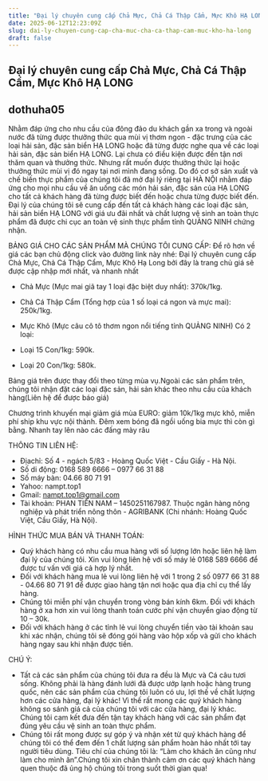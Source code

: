 ```yaml
---
title: "Đại lý chuyên cung cấp Chả Mực, Chả Cá Thập Cẩm, Mực Khô HẠ LONG"
date: 2025-06-12T12:23:09Z
slug: dai-ly-chuyen-cung-cap-cha-muc-cha-ca-thap-cam-muc-kho-ha-long
draft: false
---
```


## Đại lý chuyên cung cấp Chả Mực, Chả Cá Thập Cẩm, Mực Khô HẠ LONG

## dothuha05

Nhằm đáp ứng cho nhu cầu của đông đảo du khách gần xa trong và ngoài nước đã từng được thưởng thức qua mùi vị thơm ngon - đặc trưng của các loại hải sản, đặc sản biển HẠ LONG hoặc đã từng được nghe qua về các loại hải sản, đặc sản biển HẠ LONG. Lại chưa có điều kiện được đến tận nơi thăm quan và thưởng thức. Nhưng rất muốn được thưởng thức lại hoặc thưởng thức mùi vị đó ngay tại nơi mình đang sống.
Do đó cơ sở sản xuất và chế biến thực phẩm của chúng tôi đã mở đại lý riêng tại HÀ NỘI nhằm đáp ứng cho mọi nhu cầu về ăn uống các món hải sản, đặc sản của HẠ LONG cho tất cả khách hàng đã từng được biết đến hoặc chưa từng được biết đến.
Đại lý của chúng tôi sẽ cung cấp đến tất cả khách hàng các loại đặc sản, hải sản biển HẠ LONG với giá ưu đãi nhất và chất lượng vệ sinh an toàn thực phẩm đã được chi cục an toàn vệ sinh thực phẩm tỉnh QUẢNG NINH chứng nhận.
 
BẢNG GIÁ CHO CÁC SẢN PHẨM MÀ CHÚNG TÔI CUNG CẤP:
Để rõ hơn về giá các bạn chủ động click vào đường link này nhé: Đại lý chuyên cung cấp Chả Mực, Chả Cá Thập Cẩm, Mực Khô Hạ Long bởi đây là trang chủ giá sẽ được cập nhập mới nhất, và nhanh nhất 
- Chả Mực (Mực mai giã tay 1 loại đặc biệt duy nhất): 370k/1kg.
 

 
- Chả Cá Thập Cẩm (Tổng hợp của 1 số loại cá ngon và mực mai): 250k/1kg.
 

 
- Mực Khô (Mực câu cô tô thơm ngon nổi tiếng tỉnh QUẢNG NINH) Có 2 loại:
 
 + Loại 15 Con/1kg: 590k.
 

 
 + Loại 20 Con/1kg: 580k.
 

 
 
 Bảng giá trên được thay đổi theo từng mùa vụ.Ngoài các sản phẩm trên, chúng tôi nhận đặt các loại đặc sản, hải sản khác theo nhu cầu của khách hàng(Liên hệ để được báo giá) 
 
Chương trình khuyến mại giảm giá mùa EURO: giảm 10k/1kg mực khô, miễn phí ship khu vực nội thành. Đêm xem bóng đã ngồi uống bia mực thì còn gì bằng. Nhanh tay lên nào các đấng mày râu 
 
 
THÔNG TIN LIÊN HỆ:
- Địachỉ: Số 4 - ngách 5/83 - Hoàng Quốc Việt - Cầu Giấy - Hà Nội.
- Số di động: 0168 589 6666 – 0977 66 31 88
- Số máy bàn: 04.66 80 71 91
- Yahoo: nampt.top1
- Gmail: nampt.top1@gmail.com
- Tài khoản: PHAN TIẾN NAM – 1450251167987. Thuộc ngân hàng nông nghiệp và phát triển nông thôn - AGRIBANK (Chi nhánh: Hoàng Quốc Việt, Cầu Giấy, Hà Nội).
 
 
 
HÌNH THỨC MUA BÁN VÀ THANH TOÁN:
- Quý khách hàng có nhu cầu mua hàng với số lượng lớn hoặc liên hệ làm đại lý của chúng tôi. Xin vui lòng liên hệ với số máy lẻ 0168 589 6666 để được tư vấn với giá cả hợp lý nhất.
- Đối với khách hàng mua lẻ vui lòng liên hệ với 1 trong 2 số 0977 66 31 88 - 04.66 80 71 91 để được giao hàng tận nơi hoặc qua địa chỉ cụ thể lấy hàng.
- Chúng tôi miễn phí vận chuyển trong vòng bán kính 6km. Đối với khách hàng ở xa hơn xin vui lòng thanh toán cước phí vận chuyển giao động từ 10 – 30k.
- Đối với khách hàng ở các tỉnh lẻ vui lòng chuyển tiền vào tài khoản sau khi xác nhận, chúng tôi sẽ đóng gói hàng vào hộp xốp và gửi cho khách hàng ngay sau khi nhận được tiền.
 
CHÚ Ý:
- Tất cả các sản phẩm của chúng tôi đưa ra đều là Mực và Cá câu tươi sống. Không phải là hàng đánh lưới đã được ướp lạnh hoặc hàng trung quốc, nên các sản phẩm của chúng tôi luôn có ưu, lợi thế về chất lượng hơn các cửa hàng, đại lý khác! Vì thế rất mong các quý khách hàng không so sánh giá cả của chúng tôi với các cửa hàng, đại lý khác. Chúng tôi cam kết đưa đến tận tay khách hàng với các sản phẩm đạt đúng yêu cầu vệ sinh an toàn thực phẩm.
- Chúng tôi rất mong được sự góp ý và nhận xét từ quý khách hàng để chúng tôi có thể đem đến 1 chất lượng sản phẩm hoàn hảo nhất tới tay người tiêu dùng.
Tiêu chí của chúng tôi là: “Làm cho khách ăn cũng như làm cho mình ăn”.Chúng tôi xin chân thành cảm ơn các quý khách hàng quen thuộc đã ủng hộ chúng tôi trong suốt thời gian qua!